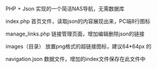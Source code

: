 PHP + Json 实现的一个简洁NAS导航，无需数据库

index.php
首页文件，读取json的内容展现出来，PC端8行图标


manage_links.php
链接管理页面，增加编辑删除json的链接


images（目录）
放置png格式的超链接图标，建议64*64px 的


navigation.json
数据文件，增加的index文件保存在此文件中
